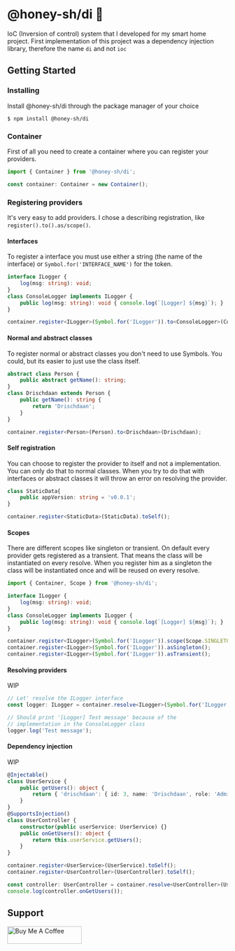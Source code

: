 # @honey-sh/di 💉

IoC (Inversion of control) system that I developed for my smart home project. First implementation of this project was a dependency injection library, therefore the name ``di`` and not ``ioc``




## Getting Started

### Installing

Install @honey-sh/di through the package manager of your choice

    $ npm install @honey-sh/di

### Container

First of all you need to create a container where you can register your providers.

```ts
import { Container } from '@honey-sh/di';

const container: Container = new Container();
```

### Registering providers

It's very easy to add providers. I chose a describing registration, like ``register().to().as/scope()``.

#### Interfaces

To register a interface you must use either a string (the name of the interface) or ``Symbol.for('INTERFACE_NAME')`` for the token.

```ts
interface ILogger {
    log(msg: string): void;
}
class ConsoleLogger implements ILogger {
    public log(msg: string): void { console.log(`[Logger] ${msg}`); }
}

container.register<ILogger>(Symbol.for('ILogger')).to<ConsoleLogger>(ConsoleLogger);
```

#### Normal and abstract classes

To register normal or abstract classes you don't need to use Symbols. You could, but its easier to just use the class itself.

```ts
abstract class Person {
    public abstract getName(): string;
}
class Drischdaan extends Person {
    public getName(): string {
        return 'Drischdaan';
    }
}

container.register<Person>(Person).to<Drischdaan>(Drischdaan);
```

#### Self registration

You can choose to register the provider to itself and not a implementation.
You can only do that to normal classes. When you try to do that with interfaces or abstract classes it will throw an error on resolving the provider.

```ts
class StaticData{
    public appVersion: string = 'v0.0.1';
}

container.register<StaticData>(StaticData).toSelf();
```

#### Scopes

There are different scopes like singleton or transient. On default every provider gets registered as a transient. That means the class will be instantiated on every resolve.
When you register him as a singleton the class will be instantiated once and will be reused on every resolve.

```ts
import { Container, Scope } from '@honey-sh/di';

interface ILogger {
    log(msg: string): void;
}
class ConsoleLogger implements ILogger {
    public log(msg: string): void { console.log(`[Logger] ${msg}`); }
}

container.register<ILogger>(Symbol.for('ILogger')).scope(Scope.SINGLETON);
container.register<ILogger>(Symbol.for('ILogger')).asSingleton();
container.register<ILogger>(Symbol.for('ILogger')).asTransient();
```

#### Resolving providers

WIP

```ts
// Let' resolve the ILogger interface
const logger: ILogger = container.resolve<ILogger>(Symbol.for('ILogger'));

// Should print '[Logger] Test message' because of the
// implementation in the ConsoleLogger class
logger.log('Test message');
```

#### Dependency injection

WIP

```ts
@Injectable()
class UserService {
    public getUsers(): object {
        return { 'drischdaan': { id: 3, name: 'Drischdaan', role: 'Admin' } };
    }
}
@SupportsInjection()
class UserController {
    constructor(public userService: UserService) {}
    public onGetUsers(): object {
        return this.userService.getUsers();
    }
}

container.register<UserService>(UserService).toSelf();
container.register<UserController>(UserController).toSelf();

const controller: UserController = container.resolve<UserController>(UserController);
console.log(controller.onGetUsers());
```

## Support

<div>
    <a href="https://www.buymeacoffee.com/Drischdaan" target="_blank">
        <img src="https://cdn.buymeacoffee.com/buttons/v2/default-orange.png" alt="Buy Me A Coffee" height="40" width="170" />
    </a>
</div>